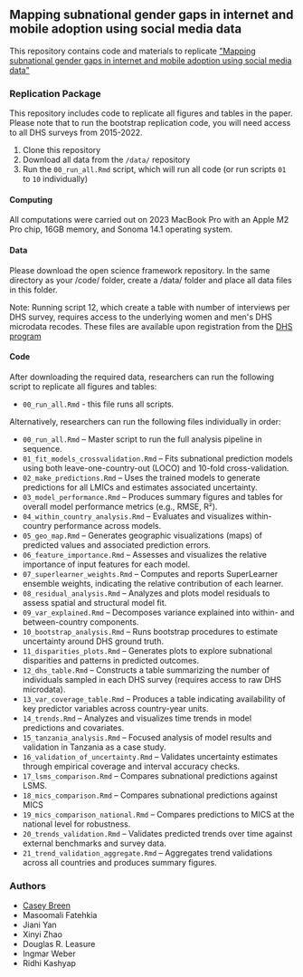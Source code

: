 ## Mapping subnational gender gaps in internet and mobile adoption using social media data

This repository contains code and materials to replicate ["Mapping subnational gender gaps in internet and mobile adoption using social media data"]([https://osf.io/](https://osf.io/preprints/socarxiv/qnzsw_v2))

### Replication Package

This repository includes code to replicate all figures and tables in the paper. Please note that to run the bootstrap replication code, you will need access to all DHS surveys from 2015-2022.  

1. Clone this repository
2. Download all data from the `/data/` repository
2. Run the `00_run_all.Rmd` script, which will run all code (or run scripts `01` to `10` individually)

#### Computing 

All computations were carried out on 2023 MacBook Pro with an Apple M2 Pro chip, 16GB memory, and Sonoma 14.1 operating system.

#### Data 

Please download the open science framework repository. In the same directory as your /code/ folder, create a /data/ folder and place all data files in this folder.

Note: Running script 12, which create a table with number of interviews per DHS survey, requires access to the underlying women and men's DHS microdata recodes. These files are available upon registration from the [DHS program](https://dhsprogram.com/)

#### Code 

After downloading the required data, researchers can run the following script to replicate all figures and tables: 
  
- `00_run_all.Rmd` - this file runs all scripts. 

Alternatively, researchers can run the following files individually in order: 
  
- `00_run_all.Rmd` – Master script to run the full analysis pipeline in sequence.
- `01_fit_models_crossvalidation.Rmd` – Fits subnational prediction models using both leave-one-country-out (LOCO) and 10-fold cross-validation.
- `02_make_predictions.Rmd` – Uses the trained models to generate predictions for all LMICs and estimates associated uncertainty.
- `03_model_performance.Rmd` – Produces summary figures and tables for overall model performance metrics (e.g., RMSE, R²).
- `04_within_country_analysis.Rmd` – Evaluates and visualizes within-country performance across models.
- `05_geo_map.Rmd` – Generates geographic visualizations (maps) of predicted values and associated prediction errors.
- `06_feature_importance.Rmd` – Assesses and visualizes the relative importance of input features for each model.
- `07_superlearner_weights.Rmd` – Computes and reports SuperLearner ensemble weights, indicating the relative contribution of each learner.
- `08_residual_analysis.Rmd` – Analyzes and plots model residuals to assess spatial and structural model fit.
- `09_var_explained.Rmd` – Decomposes variance explained into within- and between-country components.
- `10_bootstrap_analysis.Rmd` – Runs bootstrap procedures to estimate uncertainty around DHS ground truth.
- `11_disparities_plots.Rmd` – Generates plots to explore subnational disparities and patterns in predicted outcomes.
- `12_dhs_table.Rmd` – Constructs a table summarizing the number of individuals sampled in each DHS survey (requires access to raw DHS microdata).
- `13_var_coverage_table.Rmd` – Produces a table indicating availability of key predictor variables across country-year units.
- `14_trends.Rmd` – Analyzes and visualizes time trends in model predictions and covariates.
- `15_tanzania_analysis.Rmd` – Focused analysis of model results and validation in Tanzania as a case study.
- `16_validation_of_uncertainty.Rmd` – Validates uncertainty estimates through empirical coverage and interval accuracy checks.
- `17_lsms_comparison.Rmd` – Compares subnational predictions against LSMS. 
- `18_mics_comparison.Rmd` – Compares subnational predictions against MICS
- `19_mics_comparison_national.Rmd` – Compares predictions to MICS at the national level for robustness.
- `20_trends_validation.Rmd` – Validates predicted trends over time against external benchmarks and survey data.
- `21_trend_validation_aggregate.Rmd` – Aggregates trend validations across all countries and produces summary figures.

### Authors

- [Casey Breen](https:://caseybreen.com)
- Masoomali Fatehkia
- Jiani Yan
- Xinyi Zhao
- Douglas R. Leasure
- Ingmar Weber
- Ridhi Kashyap


